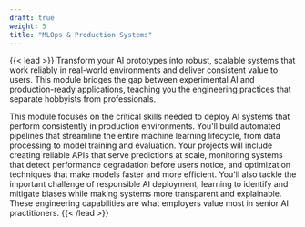 ```yaml
---
draft: true
weight: 5
title: "MLOps & Production Systems"
---
```


{{< lead >}}
Transform your AI prototypes into robust, scalable systems that work reliably in real-world environments and deliver consistent value to users. This module bridges the gap between experimental AI and production-ready applications, teaching you the engineering practices that separate hobbyists from professionals.

This module focuses on the critical skills needed to deploy AI systems that perform consistently in production environments. You'll build automated pipelines that streamline the entire machine learning lifecycle, from data processing to model training and evaluation. Your projects will include creating reliable APIs that serve predictions at scale, monitoring systems that detect performance degradation before users notice, and optimization techniques that make models faster and more efficient. You'll also tackle the important challenge of responsible AI deployment, learning to identify and mitigate biases while making systems more transparent and explainable. These engineering capabilities are what employers value most in senior AI practitioners.
{{< /lead >}}
